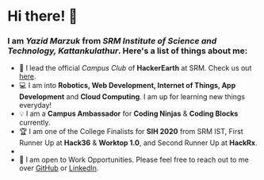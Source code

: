 # Hi there! 👋

### I am *Yazid Marzuk* from *SRM Institute of Science and Technology, Kattankulathur*. Here's a list of things about me:
- 🎯 I lead the official *Campus Club* of **HackerEarth** at SRM. Check us out [here](https://www.srmhackerearth.in).
- 💻 I am into **Robotics, Web Development, Internet of Things, App Development** and **Cloud Computing**. I am up for learning new things everyday!
- 💡 I am a **Campus Ambassador** for **Coding Ninjas** & **Coding Blocks** currently.
- 🏆 I am one of the College Finalists for **SIH 2020** from SRM IST, First Runner Up at **Hack36** & **Worktop 1.0**, and Second Runner Up at **HackRx**.
-
- 💬 I am open to Work Opportunities. Please feel free to reach out to me over [GitHub](https://www.github.com/yazidmarzuk) or [LinkedIn](https://www.linkedin.com/in/marzukkp).
